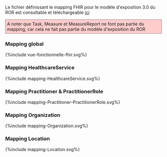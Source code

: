 Le fichier définissant le mapping FHIR pour le modèle d'exposition 3.0 du ROR est consultable et téléchargeable [ici](mappingFHIR_ROR_ME3_2024_01_10.xlsx)
<p style="background-color: #ffcccc; border:1px solid grey; padding: 5px; max-width: 790px;">
A noter que Task, Measure et MeasureReport ne font pas partie du mapping, car cela ne fait pas partie du modèle d'exposition du ROR
</p>

### Mapping global

<div>{%include vue-fonctionnelle-fhir.svg%}</div>


### Mapping HealthcareService

<div>{%include mapping-HealthcareService.svg%}</div>


### Mapping Practitioner & PractitionerRole

<div>{%include mapping-Practitioner-PractitionerRole.svg%}</div>


### Mapping Organization

<div>{%include mapping-Organization.svg%}</div>


### Mapping Location

<div>{%include mapping-Location.svg%}</div>